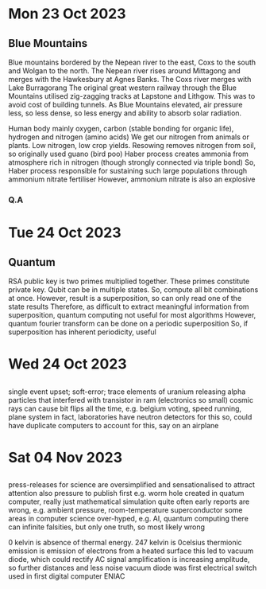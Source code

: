 # Mon 23 Oct 2023
## Blue Mountains
Blue mountains bordered by the Nepean river to the east, Coxs to the south and Wolgan to the north.
The Nepean river rises around Mittagong and merges with the Hawkesbury at Agnes Banks.
The Coxs river merges with Lake Burragorang
The original great western railway through the Blue Mountains utilised zig-zagging tracks at Lapstone and Lithgow.
This was to avoid cost of building tunnels.
As Blue Mountains elevated, air pressure less, so less dense, so less energy and ability to absorb solar radiation.

Human body mainly oxygen, carbon (stable bonding for organic life), hydrogen and nitrogen (amino acids)
We get our nitrogen from animals or plants. Low nitrogen, low crop yields.
Resowing removes nitrogen from soil, so originally used guano (bird poo)
Haber process creates ammonia from atmosphere rich in nitrogen (though strongly connected via triple bond)
So, Haber process responsible for sustaining such large populations through ammonium nitrate fertiliser
However, ammonium nitrate is also an explosive
### Q.A

# Tue 24 Oct 2023
## Quantum
RSA public key is two primes multiplied together. 
These primes constitute private key.
Qubit can be in multiple states. So, compute all bit combinations at once.
However, result is a superposition, so can only read one of the state results
Therefore, as difficult to extract meaningful information from superposition, quantum computing not useful for most algorithms 
However, quantum fourier transform can be done on a periodic superposition
So, if superposition has inherent periodicity, useful

# Wed 24 Oct 2023
## 
single event upset; soft-error;
trace elements of uranium releasing alpha particles that interfered with transistor in ram (electronics so small)
cosmic rays can cause bit flips all the time, e.g. belgium voting, speed running, plane system
in fact, laboratories have neutron detectors for this
so, could have duplicate computers to account for this, say on an airplane

# Sat 04 Nov 2023 
## 
press-releases for science are oversimplified and sensationalised to attract attention
also pressure to publish first
e.g. worm hole created in quatum computer, really just mathematical simulation
quite often early reports are wrong, e.g. ambient pressure, room-temperature superconductor
some areas in computer science over-hyped, e.g. AI, quantum computing
there can infinite falsities, but only one truth, so most likely wrong

0 kelvin is absence of thermal energy. 247 kelvin is 0celsius
thermionic emission is emission of electrons from a heated surface
this led to vacuum diode, which could rectify AC
signal amplification is increasing amplitude, so further distances and less noise
vacuum diode was first electrical switch used in first digital computer ENIAC
